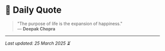 # 📜 Daily Quote

> "The purpose of life is the expansion of happiness."  
> — **Deepak Chopra**

---

_Last updated: 25 March 2025 ⏳_
